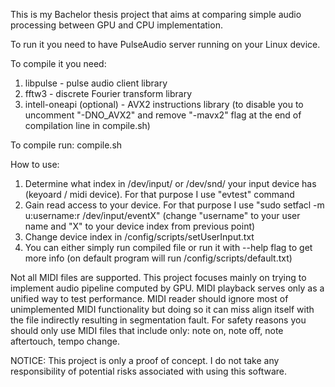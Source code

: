 ﻿This is my Bachelor thesis project that aims at comparing simple audio processing between GPU and CPU implementation.

To run it you need to have PulseAudio server running on your Linux device.

To compile it you need:
1. libpulse - pulse audio client library
2. fftw3 - discrete Fourier transform library
3. intell-oneapi (optional) - AVX2 instructions library (to disable you to uncomment "-DNO_AVX2" and remove "-mavx2" flag at the end of compilation line in compile.sh)

To compile run: compile.sh

How to use:
1. Determine what index in /dev/input/ or /dev/snd/ your input device has (keyoard / midi device). For that purpose I use "evtest" command
2. Gain read access to your device. For that purpose I use "sudo setfacl -m u:username:r /dev/input/eventX" (change "username" to your user name and "X" to your device index from previous point)
3. Change device index in /config/scripts/setUserInput.txt
4. You can either simply run compiled file or run it with --help flag to get more info (on default program will run /config/scripts/default.txt)

Not all MIDI files are supported. This project focuses mainly on trying to implement audio pipeline computed by GPU. MIDI playback serves only as a unified way to test performance. MIDI reader should ignore most of unimplemented MIDI functionality but doing so it can miss align itself with the file indirectly resulting in segmentation fault. For safety reasons you should only use MIDI files that include only: note on, note off, note aftertouch, tempo change.

NOTICE:
This project is only a proof of concept. I do not take any responsibility of potential risks associated with using this software.


